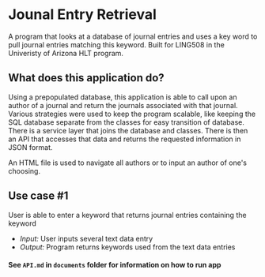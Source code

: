# Jounal Entry Retrieval 
A program that looks at a database of journal entries and uses a key word to pull journal entries matching this keyword.
Built for LING508 in the Univeristy of Arizona HLT program.

## What does this application do?
Using a prepopulated database, this application is able to call upon an author of a journal and return the journals 
associated with that journal. Various strategies were used to keep the program scalable, like keeping the SQL database
separate from the classes for easy transition of database. There is a service layer that joins the database and classes.
There is then an API that accesses that data and returns the requested information in JSON format. 

An HTML file is used to navigate all authors or to input an author of one's choosing. 

## Use case #1
User is able to enter a keyword that returns journal entries containing the keyword
- _Input:_ User inputs several text data entry
- _Output:_ Program returns keywords used from the text data entries

#### See `API.md` in `documents` folder for information on how to run app